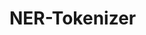# NER-Tokenizer
<!-- APP LINK:[https://ner-tokenizer.streamlit.app/](https://ner-tokenizer.streamlit.app/) -->




